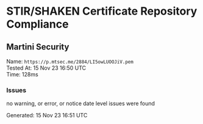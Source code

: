 # STIR/SHAKEN Certificate Repository Compliance

## Martini Security

Name: `https://p.mtsec.me/2884/LI5owLUOOJiV.pem`\
Tested At: 15 Nov 23 16:50 UTC\
Time: 128ms

### Issues

no warning, or error, or notice date level issues were found

Generated: 15 Nov 23 16:51 UTC